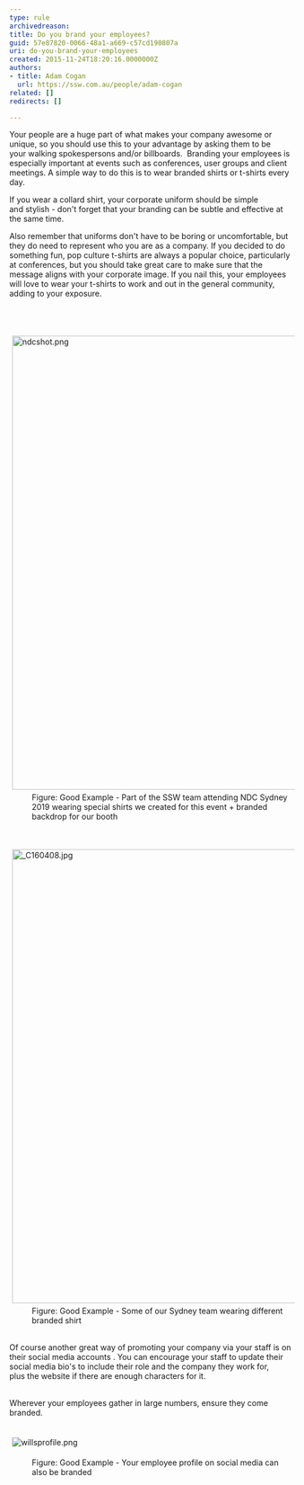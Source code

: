 ```yaml
---
type: rule
archivedreason: 
title: Do you brand your employees?
guid: 57e87820-0066-48a1-a669-c57cd190807a
uri: do-you-brand-your-employees
created: 2015-11-24T18:20:16.0000000Z
authors:
- title: Adam Cogan
  url: https://ssw.com.au/people/adam-cogan
related: []
redirects: []

---
```



<p>Your people are a huge part of what makes your company awesome or unique, so&#160;you should use this to your advantage by asking them to be your&#160;walking spokespersons and/or&#160;billboards.&#160;&#160;Branding​ your&#160;employees is especially important at events such as conferences, user groups&#160;and client meetings.&#160;​​​A simple way to do this is to wear branded shirts or t-shirts every day.&#160;<br></p><p>If you wear a collard shirt, your&#160;corporate uniform should be simple and&#160;stylish -&#160;don't forget that&#160;your&#160;branding can be subtle and effective at the&#160;same time.&#160;<br></p><p>Also remember that&#160;uniforms don't have to be boring or uncomfortable, but they do need to represent who you are as a company. If you decided to do something fun, pop culture t-shirts are always a&#160;popular choice, particularly at conferences,&#160;but you should take great care to make sure that&#160;the message&#160;aligns with your corporate&#160;image. If you nail this, your employees will love to wear your&#160;t-shirts to work and out in the general community, adding to your exposure.&#160;<br></p>
<br><excerpt class='endintro'></excerpt><br>
<dl class="goodImage"><dt><img src="/SiteAssets/employees-branding/ndcshot.png" alt="ndcshot.png" style="margin&#58;5px;width&#58;808px;" /><br></dt><dd class="ssw15-rteElement-FigureGood">Figure&#58;&#160;Good Example - Part of the SSW team attending NDC Sydney​ 2019 wearing special shirts we created for this event + branded backdrop for our booth<br></dd><p class="ssw15-rteElement-P">​​<br></p><dt> <img src="/SiteAssets/employees-branding/_C160408.jpg" alt="_C160408.jpg" style="margin&#58;5px;width&#58;808px;" /> <br></dt><dd>Figure&#58; Good Example - Some of our Sydney team wearing different​ branded shirt<br></dd></dl><dl class="ssw15-rteElement-ImageArea"><br>Of course another great way of promoting your company via&#160;your staff is&#160;on their&#160;social media accounts&#160;. You can encourage your staff to update their social media bio's to include their&#160;role and the company they work for, plus&#160;the website if there are enough characters for it.<br><br></dl><dl class="ssw15-rteElement-ImageArea">Wherever your employees gather in large numbers, ensure they come branded.<br><br></dl><dl class="ssw15-rteElement-ImageArea"><img src="/SiteAssets/employees-branding/willsprofile.png" alt="willsprofile.png" style="margin&#58;5px;" /></dl><dd class="ssw15-rteElement-FigureGood">Figure&#58; Good Example - Your employee profile on social media can also be branded​<br></dd><p><br></p>


